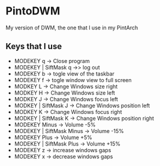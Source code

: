 # PintoDWM
My version of DWM, the one that I use in my PintArch

## Keys that I use
* MODEKEY q -> Close program
* MODEKEY | SiftMask q ->> log out
* MODEKEY b -> togle view of the taskbar
* MODEKEY f -> togle window view to full screen
* MODKEY L -> Change Windows size right
* MODKEY H -> Change Windows size left
* MODKEY J -> Change Windows focus left
* MODKEY | SiftMask J -> Change Windows position left
* MODKEY K -> Change Windows focus right
* MODKEY | SiftMask K -> Change Windows position right
* MODEKEY Minus -> Volume -5%
* MODEKEY | SiftMask Minus -> Volume -15%
* MODEKEY Plus -> Volume +5%
* MODEKEY | SiftMask Plus -> Volume +15%
* MODEKEY z -> increase windows gaps
* MODEKEY x -> decrease windows gaps